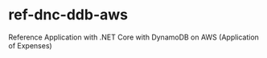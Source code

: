 # ref-dnc-ddb-aws
Reference Application with .NET Core with DynamoDB on AWS (Application of Expenses)
